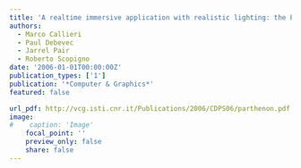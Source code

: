 ```yaml
---
title: 'A realtime immersive application with realistic lighting: the Parthenon'
authors:
  - Marco Callieri
  - Paul Debevec
  - Jarrel Pair
  - Roberto Scopigno
date: '2006-01-01T00:00:00Z'
publication_types: ['1']
publication: '*Computer & Graphics*'
featured: false

url_pdf: http://vcg.isti.cnr.it/Publications/2006/CDPS06/parthenon.pdf
image:
#    caption: 'Image'
    focal_point: ''
    preview_only: false
    share: false
---
```

